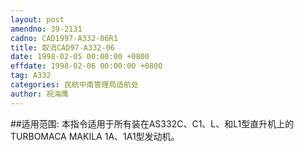 ```yaml
---
layout: post
amendno: 39-2131
cadno: CAD1997-A332-06R1
title: 取消CAD97-A332-06
date: 1998-02-05 00:00:00 +0800
effdate: 1998-02-06 00:00:00 +0800
tag: A332
categories: 民航中南管理局适航处
author: 祝海鹰
---
```


##适用范围:
本指令适用于所有装在AS332C、C1、L、和L1型直升机上的TURBOMACA MAKILA 1A、1A1型发动机。

